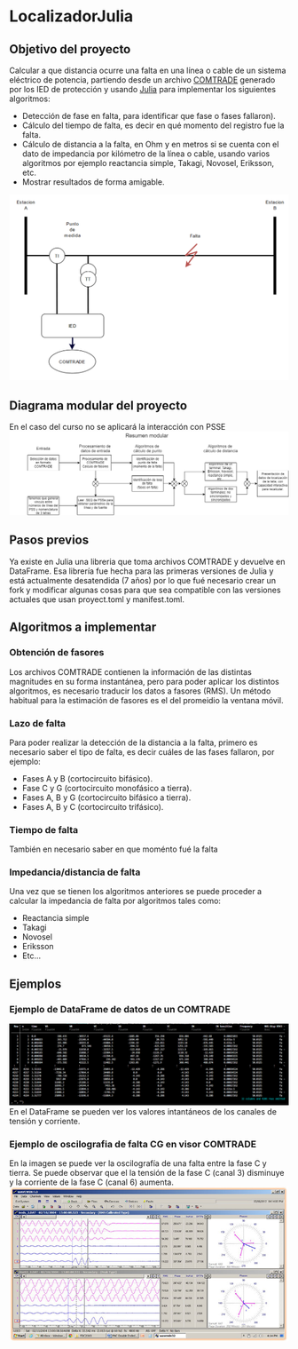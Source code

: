 # LocalizadorJulia
## Objetivo del proyecto
Calcular a que distancia ocurre una falta en una línea o cable de un sistema eléctrico de potencia, partiendo desde un archivo [COMTRADE](https://en.wikipedia.org/wiki/Comtrade) generado por los IED de protección y usando [Julia](https://julialang.org/) para implementar los siguientes algoritmos:
* Detección de fase en falta, para identificar que fase o fases fallaron).
* Cálculo del tiempo de falta, es decir en qué momento del registro fue la falta.
* Cálculo de distancia a la falta, en Ohm y en metros si se cuenta con el dato de impedancia por kilómetro de la línea o cable, usando varios algoritmos por ejemplo reactancia simple, Takagi, Novosel, Eriksson, etc.
* Mostrar resultados de forma amigable.

![alt text](docs/assets/unifilar.PNG "Esquema unufular")
## Diagrama modular del proyecto
En el caso del curso no se aplicará la interacción con PSSE
![alt text](docs/assets/Proyecto-julia.drawio.png "Diagrama modular del proyecto")
## Pasos previos
Ya existe en Julia una libreria que toma archivos COMTRADE y devuelve en DataFrame. Esa librería fue hecha para las primeras versiones de Julia y está actualmente desatendida (7 años) por lo que fué necesario crear un fork y modificar algunas cosas para que sea compatible con las versiones actuales que usan proyect.toml y manifest.toml.
## Algoritmos a implementar
### Obtención de fasores
Los archivos COMTRADE contienen la información de las distintas magnitudes en su forma instantánea, pero para poder aplicar los distintos algoritmos, es necesario traducir los datos a fasores (RMS). Un método habitual para la estimación de fasores es el del promeidio la ventana móvil.
### Lazo de falta
Para poder realizar la detección de la distancia a la falta, primero es necesario saber el tipo de falta, es decir cuáles  de las fases fallaron, por ejemplo:
* Fases A y B (cortocircuito bifásico).
* Fase C y G (cortocircuito monofásico a tierra).
* Fases A, B y G (cortocircuito bifásico a tierra).
* Fases A, B y C (cortocircuito trifásico).
### Tiempo de falta
También en necesario saber en que moménto fué la falta
### Impedancia/distancia de falta
Una vez que se tienen los algoritmos anteriores se puede proceder a calcular la impedancia de falta por algoritmos tales como:
* Reactancia simple
* Takagi
* Novosel
* Eriksson
* Etc...
## Ejemplos
### Ejemplo de DataFrame de datos de un COMTRADE
![alt text](docs/assets/EjemploValoresInstDF.PNG "Ejemplo de DataFrame de datos de un COMTRADE")
En el DataFrame se pueden ver los valores intantáneos de los canales de tensión y corriente.
### Ejemplo de oscilografia de falta CG en visor COMTRADE
En la imagen se puede ver la oscilografía de una falta entre la fase C y tierra.
Se puede observar que el la tensión de la fase C (canal 3)
disminuye y la corriente de la fase C (canal 6) aumenta.
![alt text](docs/assets/Wavewin%20Ejemplo.jpg "Ejemplo de oscilografia de falta CG en visor COMTRADE")
